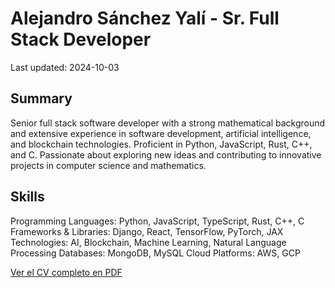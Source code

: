 # Alejandro Sánchez Yalí - Sr. Full Stack Developer

Last updated: 2024-10-03

## Summary
Senior full stack software developer with a strong mathematical background and extensive experience in software development, artificial intelligence, and blockchain technologies. Proficient in Python, JavaScript, Rust, C++, and C. Passionate about exploring new ideas and contributing to innovative projects in computer science and mathematics.


## Skills

Programming Languages: Python, JavaScript, TypeScript, Rust, C++, C
Frameworks & Libraries: Django, React, TensorFlow, PyTorch, JAX
Technologies: AI, Blockchain, Machine Learning, Natural Language Processing
Databases: MongoDB, MySQL
Cloud Platforms: AWS, GCP

[Ver el CV completo en PDF](https://github.com/asanchezyali/technical-resume/raw/technical-resume/main.pdf)
